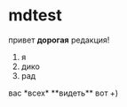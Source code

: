 # mdtest
привет <b>дорогая</b> редакция!
<ol>
  <li>я</li>
  <li>дико</li>
  <li>рад</li>
  </ol>
  вас *всех* **видеть** вот  +)
